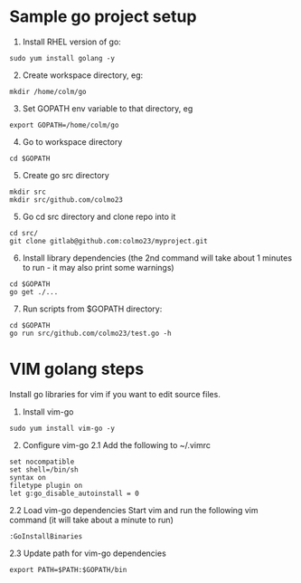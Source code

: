 # Sample go project setup

1. Install RHEL version of go:
```
sudo yum install golang -y
```


2. Create workspace directory, eg:
```
mkdir /home/colm/go
```

3. Set GOPATH env variable to that directory, eg
```
export GOPATH=/home/colm/go
```

4. Go to workspace directory
```
cd $GOPATH
```

5. Create go src directory
```
mkdir src
mkdir src/github.com/colmo23
```

5. Go cd src directory and clone repo into it
```
cd src/
git clone gitlab@github.com:colmo23/myproject.git
```

6. Install library dependencies (the 2nd command will take about 1 minutes to run - it may also print some warnings)
```
cd $GOPATH
go get ./...
```

7. Run scripts from $GOPATH directory:
```
cd $GOPATH
go run src/github.com/colmo23/test.go -h
```





# VIM golang steps

Install go libraries for vim if you want to edit source files.


1. Install vim-go
```
sudo yum install vim-go -y
```

2. Configure vim-go
2.1 Add the following to ~/.vimrc
```
set nocompatible
set shell=/bin/sh
syntax on
filetype plugin on
let g:go_disable_autoinstall = 0
```

2.2 Load vim-go dependencies
Start vim and run the following vim command (it will take about a minute to run)
```
:GoInstallBinaries
```

2.3 Update path for vim-go dependencies
```
export PATH=$PATH:$GOPATH/bin
```




